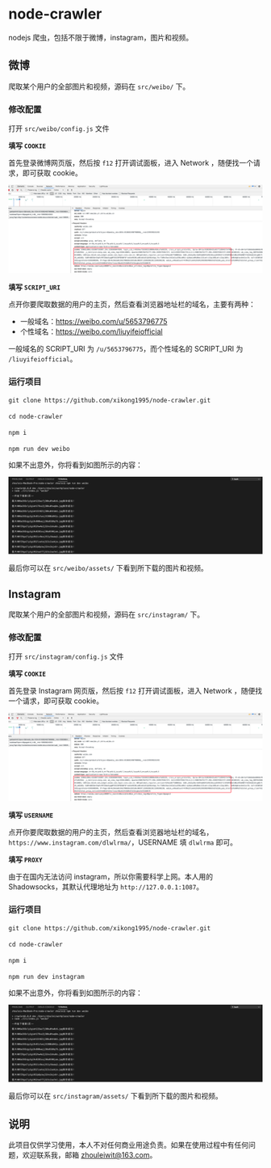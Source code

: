 # node-crawler

nodejs 爬虫，包括不限于微博，instagram，图片和视频。

## 微博

爬取某个用户的全部图片和视频，源码在 `src/weibo/` 下。

### 修改配置

打开 `src/weibo/config.js` 文件

**填写 `COOKIE`**

首先登录微博网页版，然后按 `f12` 打开调试面板，进入 Network ，随便找一个请求，即可获取 cookie。

![weibo-cookie](./images/weibo-cookie.png)

**填写 `SCRIPT_URI`**

点开你要爬取数据的用户的主页，然后查看浏览器地址栏的域名，主要有两种：

-   一般域名：https://weibo.com/u/5653796775
-   个性域名：https://weibo.com/liuyifeiofficial

一般域名的 SCRIPT_URI 为 `/u/5653796775`，而个性域名的 SCRIPT_URI 为 `/liuyifeiofficial`。

### 运行项目

```node
git clone https://github.com/xikong1995/node-crawler.git

cd node-crawler

npm i

npm run dev weibo
```

如果不出意外，你将看到如图所示的内容：

![weibo-download](./images/weibo-download.png)

最后你可以在 `src/weibo/assets/` 下看到所下载的图片和视频。

## Instagram

爬取某个用户的全部图片和视频，源码在 `src/instagram/` 下。

### 修改配置

打开 `src/instagram/config.js` 文件

**填写 `COOKIE`**

首先登录 Instagram 网页版，然后按 `f12` 打开调试面板，进入 Network ，随便找一个请求，即可获取 cookie。

![weibo-cookie](./images/weibo-cookie.png)

**填写 `USERNAME`**

点开你要爬取数据的用户的主页，然后查看浏览器地址栏的域名，`https://www.instagram.com/dlwlrma/`，USERNAME 填 `dlwlrma` 即可。

**填写 `PROXY`**

由于在国内无法访问 instagram，所以你需要科学上网。本人用的 Shadowsocks，其默认代理地址为 `http://127.0.0.1:1087`。

### 运行项目

```node
git clone https://github.com/xikong1995/node-crawler.git

cd node-crawler

npm i

npm run dev instagram
```

如果不出意外，你将看到如图所示的内容：

![weibo-download](./images/weibo-download.png)

最后你可以在 `src/instagram/assets/` 下看到所下载的图片和视频。

## 说明

此项目仅供学习使用，本人不对任何商业用途负责。如果在使用过程中有任何问题，欢迎联系我，邮箱 zhouleiwit@163.com。
